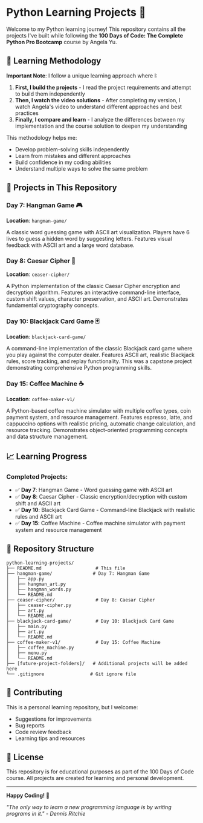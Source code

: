 # Python Learning Projects 🐍

Welcome to my Python learning journey! This repository contains all the projects I've built while following the **100 Days of Code: The Complete Python Pro Bootcamp** course by Angela Yu.

## 🎯 Learning Methodology

**Important Note**: I follow a unique learning approach where I:

1. **First, I build the projects** - I read the project requirements and attempt to build them independently
2. **Then, I watch the video solutions** - After completing my version, I watch Angela's video to understand different approaches and best practices
3. **Finally, I compare and learn** - I analyze the differences between my implementation and the course solution to deepen my understanding

This methodology helps me:

- Develop problem-solving skills independently
- Learn from mistakes and different approaches
- Build confidence in my coding abilities
- Understand multiple ways to solve the same problem

## 🚀 Projects in This Repository

### Day 7: Hangman Game 🎮

**Location**: `hangman-game/`

A classic word guessing game with ASCII art visualization. Players have 6 lives to guess a hidden word by suggesting letters. Features visual feedback with ASCII art and a large word database.

### Day 8: Caesar Cipher 🔐

**Location**: `ceaser-cipher/`

A Python implementation of the classic Caesar Cipher encryption and decryption algorithm. Features an interactive command-line interface, custom shift values, character preservation, and ASCII art. Demonstrates fundamental cryptography concepts.

### Day 10: Blackjack Card Game 🃏

**Location**: `blackjack-card-game/`

A command-line implementation of the classic Blackjack card game where you play against the computer dealer. Features ASCII art, realistic Blackjack rules, score tracking, and replay functionality. This was a capstone project demonstrating comprehensive Python programming skills.

### Day 15: Coffee Machine ☕

**Location**: `coffee-maker-v1/`

A Python-based coffee machine simulator with multiple coffee types, coin payment system, and resource management. Features espresso, latte, and cappuccino options with realistic pricing, automatic change calculation, and resource tracking. Demonstrates object-oriented programming concepts and data structure management.

## 📈 Learning Progress

### Completed Projects:

- ✅ **Day 7**: Hangman Game - Word guessing game with ASCII art
- ✅ **Day 8**: Caesar Cipher - Classic encryption/decryption with custom shift and ASCII art
- ✅ **Day 10**: Blackjack Card Game - Command-line Blackjack with realistic rules and ASCII art
- ✅ **Day 15**: Coffee Machine - Coffee machine simulator with payment system and resource management

## 📁 Repository Structure

```
python-learning-projects/
├── README.md                    # This file
├── hangman-game/               # Day 7: Hangman Game
│   ├── app.py
│   ├── hangman_art.py
│   ├── hangman_words.py
│   └── README.md
├── ceaser-cipher/               # Day 8: Caesar Cipher
│   ├── ceaser-cipher.py
│   ├── art.py
│   └── README.md
├── blackjack-card-game/         # Day 10: Blackjack Card Game
│   ├── main.py
│   ├── art.py
│   └── README.md
├── coffee-maker-v1/             # Day 15: Coffee Machine
│   ├── coffee_machine.py
│   ├── menu.py
│   └── README.md
├── [future-project-folders]/   # Additional projects will be added here
└── .gitignore                 # Git ignore file
```

## 🤝 Contributing

This is a personal learning repository, but I welcome:

- Suggestions for improvements
- Bug reports
- Code review feedback
- Learning tips and resources

## 📝 License

This repository is for educational purposes as part of the 100 Days of Code course. All projects are created for learning and personal development.

---

**Happy Coding! 🚀**

_"The only way to learn a new programming language is by writing programs in it." - Dennis Ritchie_
